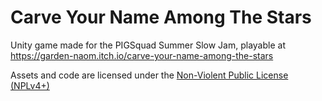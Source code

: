# Carve Your Name Among The Stars

Unity game made for the PIGSquad Summer Slow Jam, playable at https://garden-naom.itch.io/carve-your-name-among-the-stars

Assets and code are licensed under the [Non-Violent Public License (NPLv4+)](https://thufie.lain.haus/NPL.html)
